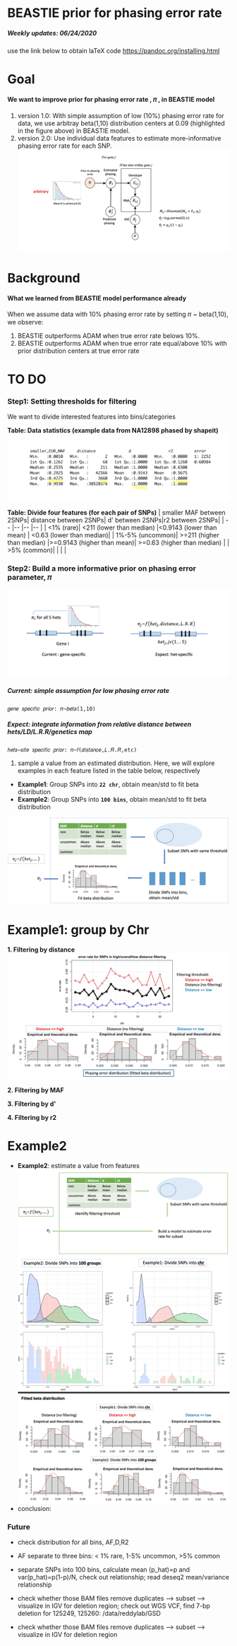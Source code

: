 # BEASTIE prior for phasing error rate
##### Weekly updates: 06/24/2020
use the link below to obtain laTeX code
https://pandoc.org/installing.html

Goal
======
#### We want to improve prior for phasing error rate , 𝜋 , in BEASTIE model
1. version 1.0: With simple assumption of low (10%) phasing error rate for data, we use arbitray beta(1,10) distribution centers at 0.09 (highlighted in the figure above) in BEASTIE model.
2. version 2.0: Use individual data features to estimate more-informative phasing error rate for each SNP.
![alt text](figures/model_pi.jpg "BEASTIE model phasing error rate 𝜋")

Background
======
#### What we learned from BEASTIE model performance already
When we assume data with 10% phasing error rate by setting 𝜋 ~ beta(1,10), we observe:
1. BEASTIE outperforms ADAM when true error rate belows 10%.
2. BEASTIE outperforms ADAM when true error rate equal/above 10% with prior distribution centers at true error rate

TO DO
======

### Step1: Setting thresholds for filtering
We want to divide interested features into bins/categories

**Table: Data statistics (example data from NA12898 phased by shapeit)**
![alt text](figures/NA12878_features.jpg "NA12878_features")

**Table: Divide four features (for each pair of SNPs)**
| smaller MAF between 2SNPs| distance between 2SNPs| d' between 2SNPs|r2 between 2SNPs|
| -- |-- |-- |-- |
| <1% (rare)|  <211 (lower than median)    |<0.9143 (lower than mean) | <0.63 (lower than median)|
| 1%-5% (uncommon)|  >=211 (higher than median)    |>=0.9143 (higher than mean)| >=0.63 (higher than median) |
| >5% (common)| | | |


### Step2: Build a more informative prior on phasing error parameter, 𝜋
![alt text](figures/currentExpect.jpg "currentExpect")

##### Current: simple assumption for low phasing error rate
```
𝑔𝑒𝑛𝑒 𝑠𝑝𝑒𝑐𝑖𝑓𝑖𝑐 𝑝𝑟𝑖𝑜𝑟: 𝜋~𝑏𝑒𝑡𝑎(1,10)
```
##### Expect: integrate information from relative distance between hets/LD/L.R.R/genetics map
```
ℎ𝑒𝑡𝑠−𝑠𝑖𝑡𝑒 𝑠𝑝𝑒𝑐𝑖𝑓𝑖𝑐 𝑝𝑟𝑖𝑜𝑟: 𝜋~𝑓(𝑑𝑖𝑠𝑡𝑎𝑛𝑐𝑒,𝐿.𝑅.𝑅,etc)
```
1. sample a value from an estimated distribution. Here, we will explore examples in each feature listed in the table below, respectively
* **Example1**: Group SNPs into **`22 chr`**, obtain mean/std to fit beta distribution
* **Example2**: Group SNPs into **`100 bins`**, obtain mean/std to fit beta distribution

![alt text](figures/plan1_demo.jpg "plan1_demo")


Example1: group by Chr
======

**1. Filtering by distance**
![alt text](figures/example1_fittedBeta.jpg "example1_fittedBetaDistribution")

**2. Filtering by MAF**

**3. Filtering by d'**

**4. Filtering by r2**



Example2
======
* **Example2**: estimate a value from features
![alt text](figures/plan2_demo.jpg "plan2_demo")
![alt text](figures/example12_fittedBeta_density.jpg "example12_fittedBeta_density")
![alt text](figures/example12_fittedBeta_hist.jpg "example12_fittedBeta_hist")
* conclusion:


### Future
* check distribution for all bins, AF,D,R2

* AF separate to three bins: < 1% rare, 1-5% uncommon, >5% common

* separate SNPs into 100 bins, calculate mean (p_hat)=p and var(p_hat)=p(1-p)/N, check out relationship; read deseq2 mean/variance relationship

* check whether those BAM files remove duplicates --> subset --> visualize in IGV for deletion region; check out WGS VCF, find 7-bp deletion for 125249, 125260: /data/reddylab/GSD

* check whether those BAM files remove duplicates --> subset --> visualize in IGV for deletion region




